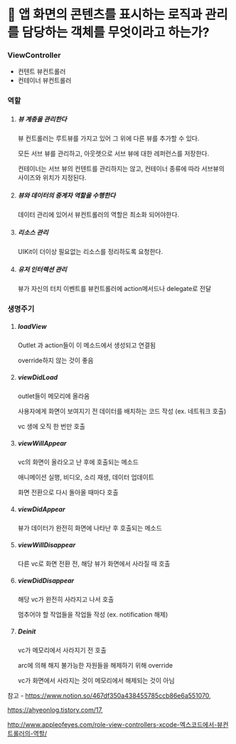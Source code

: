 

# 🍎 앱 화면의 콘텐츠를 표시하는 로직과 관리를 담당하는 객체를 무엇이라고 하는가?



### ViewController

- 컨텐트 뷰컨트롤러
- 컨테이너 뷰컨트롤러



### 역할



1. ##### 뷰 계층을 관리한다

   뷰 컨트롤러는 루트뷰를 가지고 있어 그 위에 다른 뷰를 추가할 수 있다.

   모든 서브 뷰를 관리하고, 아웃렛으로 서브 뷰에 대한 레퍼런스를 저장한다.

   컨테이너는 서브 뷰의 컨텐트를 관리하지는 않고, 컨테이너 종류에 따라 서브뷰의 사이즈와 위치가 지정된다.

2. ##### 뷰와 데이터의 중계자 역할을 수행한다

   데이터 관리에 있어서 뷰컨트롤러의 역할은 최소화 되어야한다.

3. ##### 리소스 관리

   UIKit이 더이상 필요없는 리소스를 정리하도록 요청한다.

4. ##### 유저 인터렉션 관리

   뷰가 자신의 터치 이벤트를 뷰컨트롤러에 action메서드나 delegate로 전달



### 생명주기

1. ##### loadView

   Outlet 과 action들이 이 메소드에서 생성되고 연결됨

   override하지 않는 것이 좋음

2. ##### viewDidLoad

   outlet들이 메모리에 올라옴

   사용자에게 화면이 보여지기 전 데이터를 배치하는 코드 작성 (ex. 네트워크 호출)

   vc 생에 오직 한 번만 호출

3. ##### viewWillAppear

   vc의 화면이 올라오고 난 후에 호출되는 메소드

   애니메이션 실행, 비디오, 소리 재생, 데이터 업데이트

   화면 전환으로 다시 돌아올 때마다 호출

4. ##### viewDidAppear

   뷰가 데이터가 완전히 화면에 나타난 후 호출되는 메소드

5. ##### viewWillDisappear

   다른 vc로 화면 전환 전, 해당 뷰가 화면에서 사라질 때 호출

6. ##### viewDidDisappear

   해당 vc가 완전히 사라지고 나서 호출

   멈추어야 할 작업들을 작업들 작성 (ex. notification 해제)

7. ##### Deinit

   vc가 메모리에서 사라지기 전 호출

   arc에 의해 해지 불가능한 자원들을 해제하기 위해 override

   vc가 화면에서 사라지는 것이 메모리에서 해제되는 것이 아님

참고 - https://www.notion.so/467df350a438455785ccb86e6a551070,

https://ahyeonlog.tistory.com/17,

http://www.appleofeyes.com/role-view-controllers-xcode-엑스코드에서-뷰컨트롤러의-역할/
